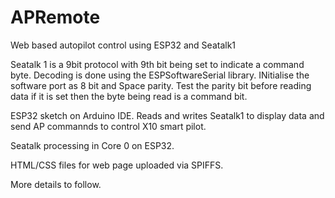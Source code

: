# APRemote
Web based autopilot control using ESP32 and Seatalk1

Seatalk 1 is a 9bit protocol with 9th bit being set to indicate a command byte. Decoding is done using the ESPSoftwareSerial library.
INitialise the software port as 8 bit and Space parity. Test the parity bit before reading data if it is set then the byte
being read is a command bit.

ESP32 sketch on Arduino IDE. Reads and writes Seatalk1 to display data and send AP commannds to control X10 smart pilot.

Seatalk processing in Core 0 on ESP32.

HTML/CSS files for web page uploaded via SPIFFS.

More details to follow.
